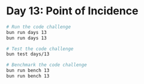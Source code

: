 # Day 13: Point of Incidence

```bash
# Run the code challenge
bun run days 13
bun run days 13

# Test the code challenge
bun test days/13

# Benchmark the code challenge
bun run bench 13
bun run bench 13
```
